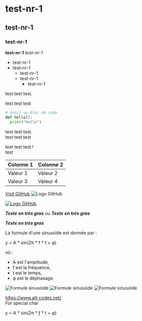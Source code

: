 # test-nr-1
## test-nr-1
### test-nr-1
**test-nr-1**
*test-nr-1*
- test-nr-1
- test-nr-1
  - test-nr-1
  - test-nr-1
      - test-nr-1

test test test.

test test test

```python
# Voici un bloc de code
def hello():
  print("hello")
```
test test test.  
test test test

test test test !<br/>
test

| Colonne 1 | Colonne 2 |
| --------- | --------- |
| Valeur 1  | Valeur 2  |
| Valeur 3  | Valeur 4  |

[Visit GitHub](https://github.com)
![Logo GitHub](https://github.githubassets.com/images/modules/logos_page/GitHub-Mark.png)


[![Logo GitHub](https://github.githubassets.com/images/modules/logos_page/GitHub-Mark.png)](https://github.com)


***Texte en très gras*** ou ___Texte en très gras___

<strong><em>Texte en très gras</em></strong>


La formule d'une sinusoïde est donnée par :

y = A * sin(2π * f * t + φ)

où :
- A est l'amplitude,
- f est la fréquence,
- t est le temps,
- φ est le déphasage.

![Formule sinusoïde](https://latex.codecogs.com/svg.image?y=A*sin(2\pi*f*t%20+%20\phi))
![Formule sinusoïde](https://latex.codecogs.com/svg.image?\color{white}y=A*sin(2\pi*f*t%20+%20\phi))
![Formule sinusoïde](https://latex.codecogs.com/png.image?\inline&space;\dpi{300}&space;y=A*sin(2\Pi*f*t*\phi))

https://www.alt-codes.net/  
For special char

y = A * sin(2π * ƒ * t + φ)
